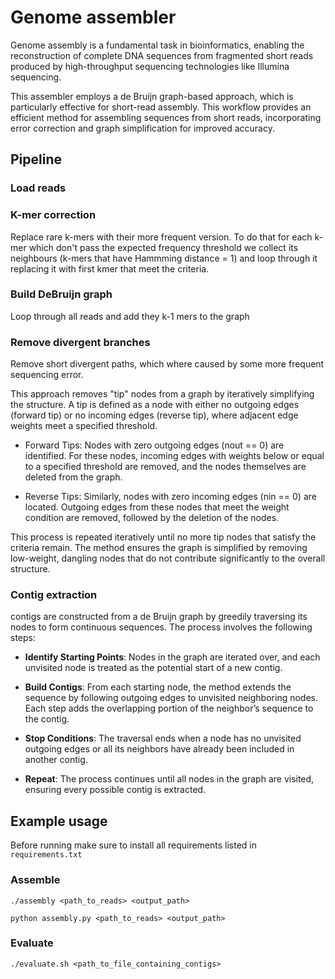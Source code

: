 # Genome assembler

Genome assembly is a fundamental task in bioinformatics, enabling the reconstruction of complete DNA sequences from fragmented short reads produced by high-throughput sequencing technologies like Illumina sequencing.

This assembler employs a de Bruijn graph-based approach, which is particularly effective for short-read assembly. 
This workflow provides an efficient method for assembling sequences from short reads, incorporating error correction and graph simplification for improved accuracy.

## Pipeline

### Load reads

### K-mer correction

Replace rare k-mers with their more frequent version. To do that for each k-mer which don't
pass the expected frequency threshold we collect its neighbours (k-mers that have Hammming distance = 1)
and loop through it replacing it with first kmer that meet the criteria.

### Build DeBruijn graph

Loop through all reads and add they k-1 mers to the graph

### Remove divergent branches

Remove short divergent paths, which where caused by some more frequent sequencing error.

This approach removes "tip" nodes from a graph by iteratively simplifying the structure. A tip is defined as a node with either no outgoing edges (forward tip) or no incoming edges (reverse tip), where adjacent edge weights meet a specified threshold.

* Forward Tips: Nodes with zero outgoing edges (nout == 0) are identified. For these nodes, incoming edges with weights below or equal to a specified threshold are removed, and the nodes themselves are deleted from the graph.

* Reverse Tips: Similarly, nodes with zero incoming edges (nin == 0) are located. Outgoing edges from these nodes that meet the weight condition are removed, followed by the deletion of the nodes.

This process is repeated iteratively until no more tip nodes that satisfy the criteria remain. The method ensures the graph is simplified by removing low-weight, dangling nodes that do not contribute significantly to the overall structure. 

### Contig extraction

contigs are constructed from a de Bruijn graph by greedily traversing its nodes to form continuous sequences. The process involves the following steps:

* **Identify Starting Points**: Nodes in the graph are iterated over, and each unvisited node is treated as the potential start of a new contig.

* **Build Contigs**: From each starting node, the method extends the sequence by following outgoing edges to unvisited neighboring nodes. Each step adds the overlapping portion of the neighbor’s sequence to the contig.

* **Stop Conditions**: The traversal ends when a node has no unvisited outgoing edges or all its neighbors have already been included in another contig.

* **Repeat**: The process continues until all nodes in the graph are visited, ensuring every possible contig is extracted.

## Example usage

Before running make sure to install all requirements listed in `requirements.txt`

### Assemble
`./assembly <path_to_reads> <output_path>`

`python assembly.py <path_to_reads> <output_path>`

### Evaluate

`./evaluate.sh <path_to_file_containing_contigs>`
